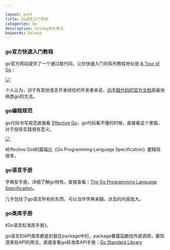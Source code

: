 ```yaml
---

layout: post
title: Go语言入门导航
categories: Go
description: Golang相关笔记
keywords: Golang
---
```


### go官方快速入门教程

go官方网站提供了一个通过敲代码，让你快速入门的系列教程地址是:[A Tour of Go](https://tour.golang.org/welcome/1)：

<img src="https://cs-cn.top/images/posts/A_Tour_of_GO144.png"/>

个人认为，对于有其他语言开发经验的开发者来说，[动手敲代码的官方文档](https://tour.golang.org/welcome/1)是最快熟悉go的方法。

### go编程规范

go代码书写规范直接看 [Effective Go](https://golang.org/doc/effective_go)，go代码看不懂的时候，直接看这个里面，对于指导实践很有意义。

<img src="https://cs-cn.top/images/posts/effective_go3953.png"/>

《Effective Go》的篇幅比《Go Programming Language Specification》要精简很多，

### go语言手册

字典型手册，详细了解go特性，直接查看：[The Go Programming Language Specification](https://golang.org/ref/spec)。

几乎包括了go语言所有的东西，可以当作字典来翻。涉及的内容庞大。

### go类库手册

《Go语言标准库手册》。

go语言的API类库都是封装在package中的，package暴露函数给外部调用，要知道某些API的用法，直接查看go标准库API手册：[Go Standard Library](https://pkg.go.dev/std)



